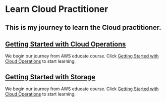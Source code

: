 # Learn Cloud Practitioner
## This is my journey to learn the Cloud practitioner.
## <a href="./Getting Started with Cloud Operations/README.md">Getting Started with Cloud Operations</a>
We begin our journey from AWS educate course. Click [Getting Started with Cloud Operations](https://awseducate.instructure.com/courses/889) to start learning.

## <a href="./Getting Started with Storage/README.md">Getting Started with Storage</a>
We begin our journey from AWS educate course. Click [Getting Started with Cloud Operations](https://awseducate.instructure.com/courses/815) to start learning.